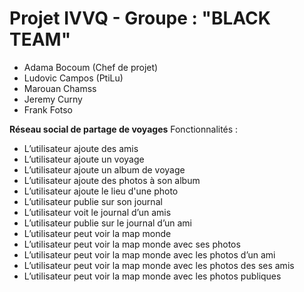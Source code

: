 Projet IVVQ - Groupe : "BLACK TEAM"
===================================

- Adama Bocoum (Chef de projet) 
- Ludovic Campos (PtiLu) 
- Marouan Chamss 
- Jeremy Curny 
- Frank Fotso

**Réseau social de partage de voyages**
Fonctionnalités :
- L’utilisateur ajoute des amis 
- L’utilisateur ajoute un voyage 
- L’utilisateur ajoute un album de voyage 
- L’utilisateur ajoute des photos à son album
- L’utilisateur ajoute le lieu d'une photo 
- L’utilisateur publie sur son journal 
- L’utilisateur voit le journal d’un amis 
- L’utilisateur publie sur le journal d’un ami 
- L’utilisateur peut voir la map monde 
- L’utilisateur peut voir la map monde avec ses photos 
- L’utilisateur peut voir la map monde avec les photos d’un ami
- L’utilisateur peut voir la map monde avec les photos des ses amis 
- L’utilisateur peut voir la map monde avec les photos publiques
